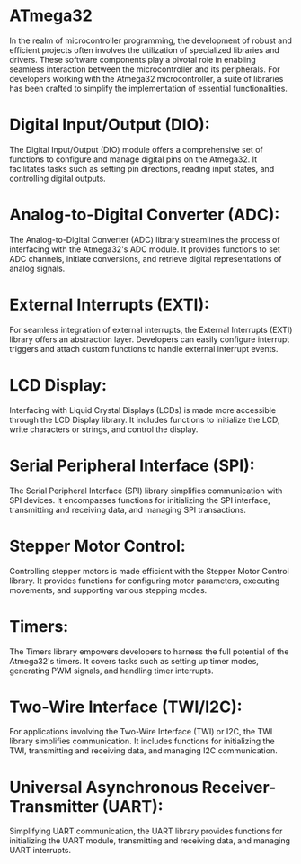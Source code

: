 # ATmega32
In the realm of microcontroller programming, the development of robust and efficient projects often involves the utilization of specialized libraries and drivers. These software components play a pivotal role in enabling seamless interaction between the microcontroller and its peripherals. For developers working with the Atmega32 microcontroller, a suite of libraries has been crafted to simplify the implementation of essential functionalities.

# Digital Input/Output (DIO):

The Digital Input/Output (DIO) module offers a comprehensive set of functions to configure and manage digital pins on the Atmega32. It facilitates tasks such as setting pin directions, reading input states, and controlling digital outputs.

# Analog-to-Digital Converter (ADC):

The Analog-to-Digital Converter (ADC) library streamlines the process of interfacing with the Atmega32's ADC module. It provides functions to set ADC channels, initiate conversions, and retrieve digital representations of analog signals.

# External Interrupts (EXTI):

For seamless integration of external interrupts, the External Interrupts (EXTI) library offers an abstraction layer. Developers can easily configure interrupt triggers and attach custom functions to handle external interrupt events.

# LCD Display:

Interfacing with Liquid Crystal Displays (LCDs) is made more accessible through the LCD Display library. It includes functions to initialize the LCD, write characters or strings, and control the display.

# Serial Peripheral Interface (SPI):

The Serial Peripheral Interface (SPI) library simplifies communication with SPI devices. It encompasses functions for initializing the SPI interface, transmitting and receiving data, and managing SPI transactions.

# Stepper Motor Control:

Controlling stepper motors is made efficient with the Stepper Motor Control library. It provides functions for configuring motor parameters, executing movements, and supporting various stepping modes.

# Timers:

The Timers library empowers developers to harness the full potential of the Atmega32's timers. It covers tasks such as setting up timer modes, generating PWM signals, and handling timer interrupts.

# Two-Wire Interface (TWI/I2C):

For applications involving the Two-Wire Interface (TWI) or I2C, the TWI library simplifies communication. It includes functions for initializing the TWI, transmitting and receiving data, and managing I2C communication.

# Universal Asynchronous Receiver-Transmitter (UART):

Simplifying UART communication, the UART library provides functions for initializing the UART module, transmitting and receiving data, and managing UART interrupts.
